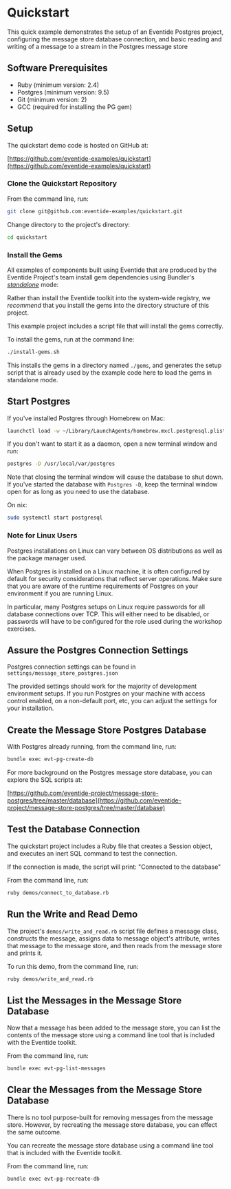 # Quickstart

This quick example demonstrates the setup of an Eventide Postgres project, configuring the message store database connection, and basic reading and writing of a message to a stream in the Postgres message store

## Software Prerequisites

- Ruby (minimum version: 2.4)
- Postgres (minimum version: 9.5)
- Git (minimum version: 2)
- GCC (required for installing the PG gem)

## Setup

The quickstart demo code is hosted on GitHub at:

[https://github.com/eventide-examples/quickstart](https://github.com/eventide-examples/quickstart)

### Clone the Quickstart Repository

From the command line, run:

``` bash
git clone git@github.com:eventide-examples/quickstart.git
```

Change directory to the project's directory:

``` bash
cd quickstart
```

### Install the Gems

All examples of components built using Eventide that are produced by the Eventide Project's team install gem dependencies using Bundler's _[standalone](http://bundler.io/man/bundle-install.1.html)_ mode:

Rather than install the Eventide toolkit into the system-wide registry, we _recommend_ that you install the gems into the directory structure of this project.

This example project includes a script file that will install the gems correctly.

To install the gems, run at the command line:

``` bash
./install-gems.sh
```

This installs the gems in a directory named `./gems`, and generates the setup script that is already used by the example code here to load the gems in standalone mode.

## Start Postgres

If you've installed Postgres through Homebrew on Mac:

``` bash
launchctl load -w ~/Library/LaunchAgents/homebrew.mxcl.postgresql.plist
```

If you don't want to start it as a daemon, open a new terminal window and run:

``` bash
postgres -D /usr/local/var/postgres
```

Note that closing the terminal window will cause the database to shut down. If you've started the database with `Postgres -D`, keep the terminal window open for as long as you need to use the database.

On nix:

``` bash
sudo systemctl start postgresql
```

### Note for Linux Users

Postgres installations on Linux can vary between OS distributions as well as the package manager used.

When Postgres is installed on a Linux machine, it is often configured by default for security considerations that reflect server operations. Make sure that you are aware of the runtime requirements of Postgres on your environment if you are running Linux.

In particular, many Postgres setups on Linux require passwords for all database connections over TCP. This will either need to be disabled, or passwords will have to be configured for the role used during the workshop exercises.

## Assure the Postgres Connection Settings

Postgres connection settings can be found in `settings/message_store_postgres.json`

The provided settings should work for the majority of development environment setups. If you run Postgres on your machine with access control enabled, on a non-default port, etc, you can adjust the settings for your installation.

## Create the Message Store Postgres Database

With Postgres already running, from the command line, run:

``` bash
bundle exec evt-pg-create-db
```

For more background on the Postgres message store database, you can explore the SQL scripts at:

[https://github.com/eventide-project/message-store-postgres/tree/master/database](https://github.com/eventide-project/message-store-postgres/tree/master/database)

## Test the Database Connection

The quickstart project includes a Ruby file that creates a Session object, and executes an inert SQL command to test the connection.

If the connection is made, the script will print: "Connected to the database"

From the command line, run:

``` bash
ruby demos/connect_to_database.rb
```

## Run the Write and Read Demo

The project's `demos/write_and_read.rb` script file defines a message class, constructs the message, assigns data to message object's attribute, writes that message to the message store, and then reads from the message store and prints it.

To run this demo, from the command line, run:

``` bash
ruby demos/write_and_read.rb
```

## List the Messages in the Message Store Database

Now that a message has been added to the message store, you can list the contents of the message store using a command line tool that is included with the Eventide toolkit.

From the command line, run:

``` bash
bundle exec evt-pg-list-messages
```

## Clear the Messages from the Message Store Database

There is no tool purpose-built for removing messages from the message store. However, by recreating the message store database, you can effect the same outcome.

You can recreate the message store database using a command line tool that is included with the Eventide toolkit.

From the command line, run:

``` bash
bundle exec evt-pg-recreate-db
```
